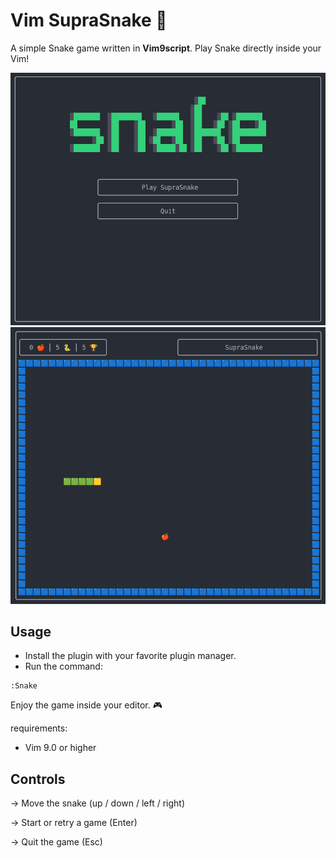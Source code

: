 # Vim SupraSnake 🐍

A simple Snake game written in **Vim9script**.
Play Snake directly inside your Vim!

<img src="./menu.png">

<img src="./play.png">

## Usage

- Install the plugin with your favorite plugin manager.
- Run the command:

```vim
:Snake
```

Enjoy the game inside your editor. 🎮

requirements:
- Vim 9.0 or higher

## Controls

→ Move the snake (up / down / left / right)

→ Start or retry a game (Enter)

→ Quit the game (Esc)
